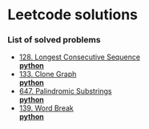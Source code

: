 # Leetcode solutions
### List of solved problems
- [128. Longest Consecutive Sequence](https://leetcode.com/problems/longest-consecutive-sequence)  
__[python](python/longest_consecutive_sequence.py)__
- [133. Clone Graph](https://leetcode.com/problems/clone-graph)  
__[python](python/clone_graph.py)__
- [647. Palindromic Substrings](https://leetcode.com/problems/palindromic-substrings)  
__[python](python/palindromic_substrings.py)__
- [139. Word Break](https://leetcode.com/problems/word-break)  
__[python](python/word_break.py)__